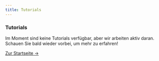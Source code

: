 ```yaml
---
title: Tutorials
---
```


<div className="card">
  <h3>Tutorials</h3>
  <p>Im Moment sind keine Tutorials verfügbar, aber wir arbeiten aktiv daran. Schauen Sie bald wieder vorbei, um mehr zu erfahren!</p>
  <a href="../" className="card-link">Zur Startseite &rarr;</a>
</div>
